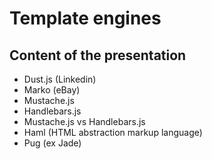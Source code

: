 # Template engines

## Content of the presentation
* Dust.js (Linkedin)
* Marko (eBay)
* Mustache.js
* Handlebars.js
* Mustache.js vs Handlebars.js
* Haml (HTML abstraction markup language)
* Pug (ex Jade)